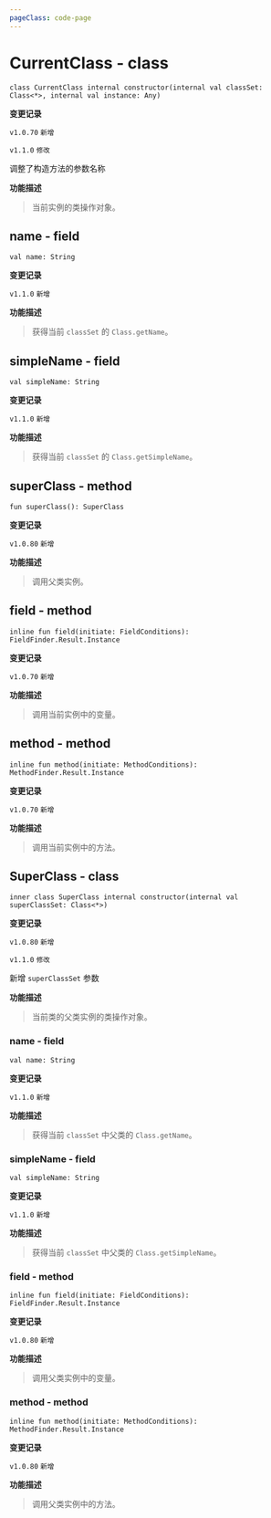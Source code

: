 ```yaml
---
pageClass: code-page
---
```


# CurrentClass <span class="symbol">- class</span>

```kotlin:no-line-numbers
class CurrentClass internal constructor(internal val classSet: Class<*>, internal val instance: Any)
```

**变更记录**

`v1.0.70` `新增`

`v1.1.0` `修改`

调整了构造方法的参数名称

**功能描述**

> 当前实例的类操作对象。

## name <span class="symbol">- field</span>

```kotlin:no-line-numbers
val name: String
```

**变更记录**

`v1.1.0` `新增`

**功能描述**

> 获得当前 `classSet` 的 `Class.getName`。

## simpleName <span class="symbol">- field</span>

```kotlin:no-line-numbers
val simpleName: String
```

**变更记录**

`v1.1.0` `新增`

**功能描述**

> 获得当前 `classSet` 的 `Class.getSimpleName`。

## superClass <span class="symbol">- method</span>

```kotlin:no-line-numbers
fun superClass(): SuperClass
```

**变更记录**

`v1.0.80` `新增`

**功能描述**

> 调用父类实例。

## field <span class="symbol">- method</span>

```kotlin:no-line-numbers
inline fun field(initiate: FieldConditions): FieldFinder.Result.Instance
```

**变更记录**

`v1.0.70` `新增`

**功能描述**

> 调用当前实例中的变量。

## method <span class="symbol">- method</span>

```kotlin:no-line-numbers
inline fun method(initiate: MethodConditions): MethodFinder.Result.Instance
```

**变更记录**

`v1.0.70` `新增`

**功能描述**

> 调用当前实例中的方法。

## SuperClass <span class="symbol">- class</span>

```kotlin:no-line-numbers
inner class SuperClass internal constructor(internal val superClassSet: Class<*>)
```

**变更记录**

`v1.0.80` `新增`

`v1.1.0` `修改`

新增 `superClassSet` 参数

**功能描述**

> 当前类的父类实例的类操作对象。

### name <span class="symbol">- field</span>

```kotlin:no-line-numbers
val name: String
```

**变更记录**

`v1.1.0` `新增`

**功能描述**

> 获得当前 `classSet` 中父类的 `Class.getName`。

### simpleName <span class="symbol">- field</span>

```kotlin:no-line-numbers
val simpleName: String
```

**变更记录**

`v1.1.0` `新增`

**功能描述**

> 获得当前 `classSet` 中父类的 `Class.getSimpleName`。

### field <span class="symbol">- method</span>

```kotlin:no-line-numbers
inline fun field(initiate: FieldConditions): FieldFinder.Result.Instance
```

**变更记录**

`v1.0.80` `新增`

**功能描述**

> 调用父类实例中的变量。

### method <span class="symbol">- method</span>

```kotlin:no-line-numbers
inline fun method(initiate: MethodConditions): MethodFinder.Result.Instance
```

**变更记录**

`v1.0.80` `新增`

**功能描述**

> 调用父类实例中的方法。